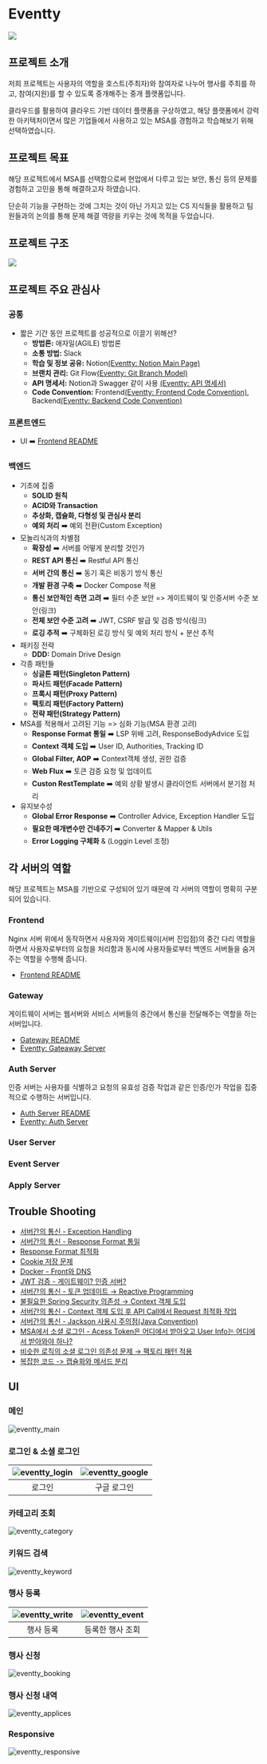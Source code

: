 # Eventty

![](./images/eventty_logo.png)

## 프로젝트 소개 

저희 프로젝트는 사용자의 역할을 호스트(주최자)와 참여자로 나누어 행사를 주최를 하고, 참여(지원)를 할 수 있도록 중개해주는 중개 플랫폼입니다.

클라우드를 활용하여 클라우드 기반 데이터 플랫폼을 구상하였고, 해당 플랫폼에서 강력한 아키텍처이면서 많은 기업들에서 사용하고 있는 MSA를 경험하고 학습해보기 위해 선택하였습니다.

## 프로젝트 목표 

해당 프로젝트에서 MSA를 선택함으로써 현업에서 다루고 있는 보안, 통신 등의 문제를 경험하고 고민을 통해 해결하고자 하였습니다. 

단순히 기능을 구현하는 것에 그치는 것이 아닌 가지고 있는 CS 지식들을 활용하고 팀원들과의 논의를 통해 문제 해결 역량을 키우는 것에 목적을 두었습니다. 

## 프로젝트 구조 

![](./images/eventty_architecture.jpeg)

## 프로젝트 주요 관심사

### 공통
- 짧은 기간 동안 프로젝트를 성공적으로 이끌기 위해선? 
    - **방법론:** 애자일(AGILE) 방법론
    - **소통 방법:** Slack 
    - **학습 및 정보 공유:** Notion[(Eventty: Notion Main Page)](https://www.notion.so/Eventty-25ac7c30c552480db838f366c4bc2c85)
    - **브랜치 관리:** Git Flow[(Eventty: Git Branch Model)](https://www.notion.so/Git-Commit-Message-Convention-0c9474b0f5904d0a9a304879d8a96cc8) 
    - **API 명세서:** Notion과 Swagger 같이 사용 [(Eventty: API 명세서)](https://www.notion.so/API-c3690375b3254b2e91e73d0faf9982ed)
    - **Code Convention:** Frontend[(Eventty: Frontend Code Convention)](https://www.notion.so/Code-Convention-Frontend-ae4e1017e3e6459a9e977d7af0a02405), Backend[(Eventty: Backend Code Convention)](https://www.notion.so/Code-Convention-Backend-b24e08b1a500433a8fd2bb73f7135381)

### 프론트엔드

- UI ➡️ [Frontend README](./src/frontend/README.md)

### 백엔드
- 기초에 집중
    - **SOLID 원칙**
    - **ACID와 Transaction**
    - **추상화, 캡슐화, 다형성 및 관심사 분리**
    - **예외 처리** ➡️ 예외 전환(Custom Exception)
- 모놀리식과의 차별점
    - **확장성** ➡️ 서버를 어떻게 분리할 것인가 
    - **REST API 통신** ➡️ Restful API 통신
    - **서버 간의 통신** ➡️ 동기 혹은 비동기 방식 통신
    - **개발 환경 구축** ➡️ Docker Compose 적용
    - **통신 보안적인 측면 고려** ➡️ 필터 수준 보안 => 게이트웨이 및 인증서버 수준 보안(링크)
    - **전체 보안 수준 고려** ➡️ JWT, CSRF 발급 및 검증 방식(링크)
    - **로깅 추적** ➡️ 구체화된 로깅 방식 및 예외 처리 방식 + 분산 추적
- 패키징 전략
    - **DDD:** Domain Drive Design
- 각종 패턴들
    - **싱글톤 패턴(Singleton Pattern)**
    - **파사드 패턴(Facade Pattern)**
    - **프록시 패턴(Proxy Pattern)**
    - **팩토리 패턴(Factory Pattern)**
    - **전략 패턴(Strategy Pattern)** 
- MSA를 적용해서 고려된 기능 => 심화 기능(MSA 환경 고려)
    - **Response Format 통일** ➡️ LSP 위배 고려, ResponseBodyAdvice 도입
    - **Context 객체 도입** ➡️ User ID, Authorities, Tracking ID
    - **Global Filter, AOP** ➡️ Context객체 생성, 권한 검증
    - **Web Flux** ➡️ 토큰 검증 요청 및 업데이트
    - **Custon RestTemplate** ➡️ 예외 상황 발생시 클라이언트 서버에서 분기점 처리
- 유지보수성
    - **Global Error Response** ➡️ Controller Advice, Exception Handler 도입
    - **필요한 매개변수만 건네주기** ➡️ Converter & Mapper & Utils
    - **Error Logging 구체화** & (Loggin Level 조정)

## 각 서버의 역할 

해당 프로젝트는 MSA를 기반으로 구성되어 있기 때문에 각 서버의 역할이 명확히 구분되어 있습니다.

### Frontend

Nginx 서버 위에서 동작하면서 사용자와 게이트웨이(서버 진입점)의 중간 다리 역할을 하면서 사용자로부터의 요청을 처리함과 동시에 사용자들로부터 백엔드 서버들을 숨겨주는 역할을 수행해 줍니다. 

- [Frontend README](./src/frontend/README.md)

### Gateway

게이트웨이 서버는 웹서버와 서비스 서버들의 중간에서 통신을 전달해주는 역할을 하는 서버입니다.

- [Gateway README](./src/gateway/README.md)
- [Eventty: Gateaway Server](https://www.notion.so/Gateway-Server-2a2e134d4e6745399d50fa6a144f0d13)

### Auth Server

인증 서버는 사용자를 식별하고 요청의 유효성 검증 작업과 같은 인증/인가 작업을 집중적으로 수행하는 서버입니다.

- [Auth Server README](./src/authservice/README.md)
- [Eventty: Auth Server](https://www.notion.so/Auth-Server-4c8f679eda524741be1f463399b18f17)

### User Server

### Event Server

### Apply Server

## Trouble Shooting

- [서버간의 통신 - Exception Handling](https://www.notion.so/Exception-Handling-03bea4062b2848a19368138c98127383)
- [서버간의 통신 - Response Format 통일](https://www.notion.so/Response-Format-ad499871c6ee4dadb1841cdd0cff3fa7)
- [Response Format 최적화](https://www.notion.so/Response-Format-98c8d9126372419481a56a327054b65d)
- [Cookie 저장 문제](https://www.notion.so/Cookie-1e6d247ca32447cc8f2ac562ceabdaf5)
- [Docker - Front와 DNS](https://www.notion.so/Docker-Front-CORS-936b34213fb34f898dfb3f1022d2cc34)
- [JWT 검증 - 게이트웨이? 인증 서버?](https://www.notion.so/JWT-aeeda2966a434287a32c2f1d5ad81a13)
- [서버간의 통신 - 토큰 업데이트 → Reactive Programming](https://www.notion.so/Reactive-Programming-0a792255bb574995b10bb51a7eea31bb)
- [불필요한 Spring Security 의존성 → Context 객체 도입](https://www.notion.so/Spring-Security-Context-a84928a6cab84d33b4675799f234f3a3)
- [서버간의 통신 - Context 객체 도입 후 API Call에서 Request 최적화 작업](https://www.notion.so/Context-API-Call-Request-7fac9429bed54062b67adc7344d5ff2e)
- [서버간의 통신 - Jackson 사용시 주의점(Java Convention)](https://www.notion.so/Jackson-Java-Convention-b52592eb451f4844a3fb8a1fec7c17fc)
- [MSA에서 소셜 로그인 - Acess Token은 어디에서 받아오고 User Info는 어디에서 받아와야 하나?](https://www.notion.so/MSA-Acess-Token-User-Info-6d5adaad6b9b4e7fb7ec14eac645bfbb)
- [비슷한 로직의 소셜 로그인 의존성 문제 → 팩토리 패턴 적용](https://www.notion.so/e2d78448916d45578236ecde86788dba)
- [복잡한 코드 -> 캡슐화와 메서드 분리](https://www.notion.so/c70428a5999c489899e346b2278a001a)


## UI

### 메인
![eventty_main](https://github.com/jeongbeomSeo/eventty/assets/90774229/e170a2a0-c842-457c-94ca-34a348d66253)


### 로그인 & 소셜 로그인
|  ![eventty_login](https://github.com/jeongbeomSeo/eventty/assets/90774229/ec16566f-4969-4ce9-bfa3-9f08885afc2f)  |  ![eventty_google](https://github.com/jeongbeomSeo/eventty/assets/90774229/435238d4-ac02-49dd-8c2a-53033c7c2926)  |
|:----------------------------------------------------------------------------------------------------------------:|:-----------------------------------------------------------------------------------------------------------------:|
|                                                       로그인                                                        |                                                      구글 로그인                                                       |

### 카테고리 조회
![eventty_category](https://github.com/jeongbeomSeo/eventty/assets/90774229/20309df2-cf4e-42a7-903f-d697a7e11eed)

### 키워드 검색
![eventty_keyword](https://github.com/jeongbeomSeo/eventty/assets/90774229/7a1affdb-0535-4913-bee0-73fb0cfa60f0)

### 행사 등록
| ![eventty_write](https://github.com/jeongbeomSeo/eventty/assets/90774229/170923ca-3f7c-416d-9d2a-25163c12fe2f)  |  ![eventty_event](https://github.com/jeongbeomSeo/eventty/assets/90774229/b79c8911-eb53-4193-b35f-84f4f77af6ae)  |
|:---------------------------------------------------------------------------------------------------------------:|:----------------------------------------------------------------------------------------------------------------:|
|                                                      행사 등록                                                      |                                                    등록한 행사 조회                                                     |

### 행사 신청
![eventty_booking](https://github.com/jeongbeomSeo/eventty/assets/90774229/94bac571-fb67-4997-baec-42f5e103197e)

### 행사 신청 내역
![eventty_applices](https://github.com/jeongbeomSeo/eventty/assets/90774229/1257dde0-4b20-4105-a8c4-f0bc7b9e9c0d)

### Responsive
![eventty_responsive](https://github.com/jeongbeomSeo/eventty/assets/90774229/28ba69c6-2ca4-41da-96c1-a9385f1948e8)
